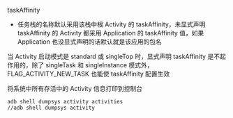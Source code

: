 taskAffinity

- 任务栈的名称默认采用该栈中根 Activity 的 taskAffinity，未显式声明 taskAffinity 的 Activity 都采用 Application 的 taskAffinity 值，如果 Application 也没显式声明的话默认就是该应用的包名



当 Activity 启动模式是 standard 或 singleTop 时，显式声明 taskAffinity 是不起作用的，除了 singleTask 和 singleInstance 模式外，FLAG_ACTIVITY_NEW_TASK 也能使 taskAffinity 配置生效



将系统中所有存活中的 Activity 信息打印到控制台

```shell
adb shell dumpsys activity activities
//adb shell dumpsys activity
```

 

